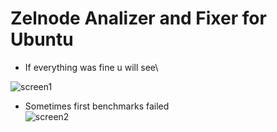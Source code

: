 # Zelnode Analizer and Fixer for Ubuntu
* If everything was fine u will see\

![screen1](https://raw.githubusercontent.com/XK4MiLX/zelnode/master/image/pic02.jpg)

* Sometimes first benchmarks failed\
![screen2](https://raw.githubusercontent.com/XK4MiLX/zelnode/master/image/pic01.jpg)
